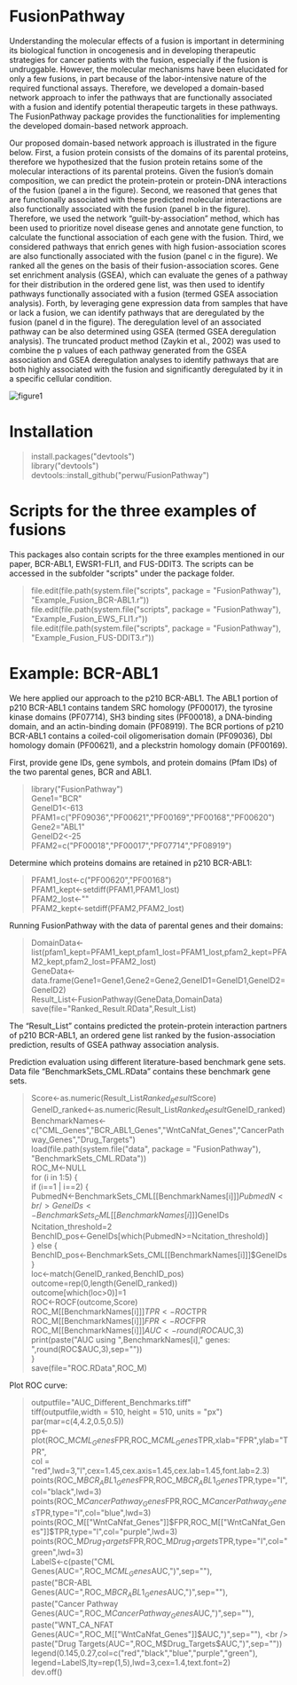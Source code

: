 # FusionPathway

Understanding the molecular effects of a fusion is important in determining its biological function in oncogenesis and in developing therapeutic strategies for cancer patients with the fusion, especially if the fusion is undruggable. However, the molecular mechanisms have been elucidated for only a few fusions, in part because of the labor-intensive nature of the required functional assays. Therefore, we developed a domain-based network approach to infer the pathways that are functionally associated with a fusion and identify potential therapeutic targets in these pathways. The FusionPathway package provides the functionalities for implementing the developed domain-based network approach. 

Our proposed domain-based network approach is illustrated in the figure below. First, a fusion protein consists of the domains of its parental proteins, therefore we hypothesized that the fusion protein retains some of the molecular interactions of its parental proteins. Given the fusion’s domain composition, we can predict the protein-protein or protein-DNA interactions of the fusion (panel a in the figure). Second, we reasoned that genes that are functionally associated with these predicted molecular interactions are also functionally associated with the fusion (panel b in the figure). Therefore, we used the network “guilt-by-association” method, which has been used to prioritize novel disease genes and annotate gene function, to calculate the functional association of each gene with the fusion. Third, we considered pathways that enrich genes with high fusion-association scores are also functionally associated with the fusion (panel c in the figure). We ranked all the genes on the basis of their fusion-association scores. Gene set enrichment analysis (GSEA), which can evaluate the genes of a pathway for their distribution in the ordered gene list, was then used to identify pathways functionally associated with a fusion (termed GSEA association analysis). Forth, by leveraging gene expression data from samples that have or lack a fusion, we can identify pathways that are deregulated by the fusion (panel d in the figure). The deregulation level of an associated pathway can be also determined using GSEA (termed GSEA deregulation analysis). The truncated product method (Zaykin et al., 2002) was used to combine the p values of each pathway generated from the GSEA association and GSEA deregulation analyses to identify pathways that are both highly associated with the fusion and significantly deregulated by it in a specific cellular condition.

![figure1](https://user-images.githubusercontent.com/14062661/30707054-ded42b02-9ebf-11e7-872e-6d50b13302c7.jpg)



# Installation
> install.packages("devtools") <br />
> library("devtools") <br />
> devtools::install_github("perwu/FusionPathway") <br />



# Scripts for the three examples of fusions
This packages also contain scripts for the three examples mentioned in our paper, BCR-ABL1, EWSR1-FLI1, and FUS-DDIT3. The scripts can be accessed in the subfolder "scripts" under the package folder. <br />

> file.edit(file.path(system.file("scripts", package = "FusionPathway"), "Example_Fusion_BCR-ABL1.r")) <br />
> file.edit(file.path(system.file("scripts", package = "FusionPathway"), "Example_Fusion_EWS_FLI1.r")) <br />
> file.edit(file.path(system.file("scripts", package = "FusionPathway"), "Example_Fusion_FUS-DDIT3.r")) <br />



# Example: BCR-ABL1
We here applied our approach to the p210 BCR-ABL1. The ABL1 portion of p210 BCR-ABL1 contains tandem SRC homology (PF00017), the tyrosine kinase domains (PF07714), SH3 binding sites (PF00018), a DNA-binding domain, and an actin-binding domain (PF08919). The BCR portions of p210 BCR-ABL1 contains a coiled-coil oligomerisation domain (PF09036), Dbl homology domain (PF00621), and a pleckstrin homology domain (PF00169). <br />

First, provide gene IDs, gene symbols, and protein domains (Pfam IDs) of the two parental genes, BCR and ABL1.  <br />

> library("FusionPathway")  <br />
> Gene1="BCR" <br />
> GeneID1<-613 <br />
> PFAM1=c("PF09036","PF00621","PF00169","PF00168","PF00620") <br />
> Gene2="ABL1" <br />
> GeneID2<-25 <br />
> PFAM2=c("PF00018","PF00017","PF07714","PF08919") <br />

Determine which proteins domains are retained in p210 BCR-ABL1: <br />

> PFAM1_lost<-c("PF00620","PF00168") <br />	
> PFAM1_kept<-setdiff(PFAM1,PFAM1_lost) <br />
> PFAM2_lost<-"" <br />
> PFAM2_kept<-setdiff(PFAM2,PFAM2_lost) <br />

Running FusionPathway with the data of parental genes and their domains: <br />

> DomainData<-list(pfam1_kept=PFAM1_kept,pfam1_lost=PFAM1_lost,pfam2_kept=PFAM2_kept,pfam2_lost=PFAM2_lost) <br />
> GeneData<-data.frame(Gene1=Gene1,Gene2=Gene2,GeneID1=GeneID1,GeneID2=GeneID2) <br />
> Result_List<-FusionPathway(GeneData,DomainData) <br />
> save(file="Ranked_Result.RData",Result_List) <br />

The “Result_List” contains predicted the protein-protein interaction partners of p210 BCR-ABL1, an ordered gene list ranked by the fusion-association prediction, results of GSEA pathway association analysis. <br />

Prediction evaluation using different literature-based benchmark gene sets. Data file “BenchmarkSets_CML.RData” contains these benchmark gene sets.  <br />

> Score<-as.numeric(Result_List$Ranked_Result$Score) <br />
> GeneID_ranked<-as.numeric(Result_List$Ranked_Result$GeneID_ranked) <br />
> BenchmarkNames<-c("CML_Genes","BCR_ABL1_Genes","WntCaNfat_Genes","CancerPathway_Genes","Drug_Targets") <br />
> load(file.path(system.file("data", package = "FusionPathway"), "BenchmarkSets_CML.RData")) <br />
> ROC_M<-NULL <br />
> for (i in 1:5) { <br />
>	if (i==1 | i==2) { <br />
> 		PubmedN<-BenchmarkSets_CML[[BenchmarkNames[i]]]$PubmedN <br />
> 		GeneIDs<-BenchmarkSets_CML[[BenchmarkNames[i]]]$GeneIDs <br />
> 		Ncitation_threshold=2 <br />
> 		BenchID_pos<-GeneIDs[which(PubmedN>=Ncitation_threshold)] <br />
> 	} else { <br />
> 		BenchID_pos<-BenchmarkSets_CML[[BenchmarkNames[i]]]$GeneIDs	 <br />
> 	}		 <br />
> 	loc<-match(GeneID_ranked,BenchID_pos) <br />
> 	outcome=rep(0,length(GeneID_ranked)) <br />
> 	outcome[which(loc>0)]=1 <br />
> 	ROC<-ROCF(outcome,Score) <br />
> 	ROC_M[[BenchmarkNames[i]]]$TPR<-ROC$TPR <br />
> 	ROC_M[[BenchmarkNames[i]]]$FPR<-ROC$FPR <br />
> 	ROC_M[[BenchmarkNames[i]]]$AUC<-round(ROC$AUC,3) <br />
> 	print(paste("AUC using ",BenchmarkNames[i]," genes: ",round(ROC$AUC,3),sep="")) <br />
> } <br />
> save(file="ROC.RData",ROC_M) <br />

Plot ROC curve: 

> outputfile="AUC_Different_Benchmarks.tiff" <br />
> tiff(outputfile,width = 510, height = 510, units = "px") <br />
> par(mar=c(4,4.2,0.5,0.5)) <br />
> pp<-plot(ROC_M$CML_Genes$FPR,ROC_M$CML_Genes$TPR,xlab="FPR",ylab="TPR", <br />
>	col = "red",lwd=3,"l",cex=1.45,cex.axis=1.45,cex.lab=1.45,font.lab=2.3) <br />
> points(ROC_M$BCR_ABL1_Genes$FPR,ROC_M$BCR_ABL1_Genes$TPR,type="l",col="black",lwd=3) <br />
> points(ROC_M$CancerPathway_Genes$FPR,ROC_M$CancerPathway_Genes$TPR,type="l",col="blue",lwd=3) <br />
> points(ROC_M[["WntCaNfat_Genes"]]$FPR,ROC_M[["WntCaNfat_Genes"]]$TPR,type="l",col="purple",lwd=3) <br />
> points(ROC_M$Drug_Targets$FPR,ROC_M$Drug_Targets$TPR,type="l",col="green",lwd=3) <br />
> LabelS<-c(paste("CML Genes(AUC=",ROC_M$CML_Genes$AUC,")",sep=""), <br />
> 	paste("BCR-ABL Genes(AUC=",ROC_M$BCR_ABL1_Genes$AUC,")",sep=""), <br />
> 	paste("Cancer Pathway Genes(AUC=",ROC_M$CancerPathway_Genes$AUC,")",sep=""), <br />
> 	paste("WNT_CA_NFAT Genes(AUC=",ROC_M[["WntCaNfat_Genes"]]$AUC,")",sep=""), <br />
> 	paste("Drug Targets(AUC=",ROC_M$Drug_Targets$AUC,")",sep="")) <br />
> legend(0.145,0.27,col=c("red","black","blue","purple","green"),  <br />
>	legend=LabelS,lty=rep(1,5),lwd=3,cex=1.4,text.font=2) <br />
> dev.off() <br />







